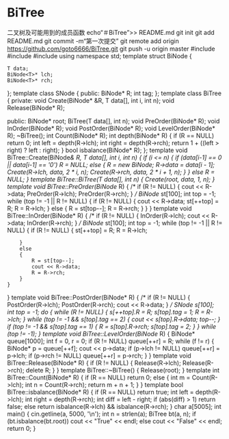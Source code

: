 # BiTree
二叉树及可能用到的成员函数
echo“＃BiTree”>> README.md 
git init 
git add README.md 
git commit -m“第一次提交” 
git remote add origin https://github.com/goto6666/BiTree.git
 git push -u origin master
 #include<iostream>
#include<cstring>
#include<cmath>
using namespace std;
template<class T>
struct BiNode {

	T data;
	BiNode<T>* lch;
	BiNode<T>* rch;
};
template<class T>
class SNode
{
public:
	BiNode<T>* R;
	int tag;
};
template<class T>
class BiTree
{
private:
	void Create(BiNode<T>* &R, T data[], int i, int n);
	void Release(BiNode<T>* R);
	
public:
	BiNode<T>* root;
	BiTree(T data[], int n);
	void PreOrder(BiNode<T>* R);
	void InOrder(BiNode<T>* R);
	void PostOrder(BiNode<T>* R);
	void LevelOrder(BiNode<T>* R);
	~BiTree();
	int Count(BiNode<T>* R);
	int depth(BiNode<T>* R)
	{
		if (R == NULL)
			return 0;
		int left = depth(R->lch);
		int right = depth(R->rch);
		return 1 + ((left > right) ? left : right);
	}
	bool isbalance(BiNode<T>* R);
};
template<class T>
void BiTree<T>::Create(BiNode<T>*& R, T data[], int i, int n)
{
	if (i <= n)
	{
		if (data[i-1] == 0 || data[i-1] == '0')
			R = NULL;
		else {
			R = new BiNode<T>;
			R->data = data[i - 1];
			Create(R->lch, data, 2 * i, n);
			Create(R->rch, data, 2 * i + 1, n);
		}
	}
	else
		R = NULL;
}
template<class T>
 BiTree<T>::BiTree(T data[], int n)
{
	Create(root, data, 1, n);
}
template<class T>
void BiTree<T>::PreOrder(BiNode<T>* R)
{
/*	if (R != NULL)
	{
		cout << R->data;
		PreOrder(R->lch);
		PreOrder(R->rch);
	}
	*/
	BiNode<T>* st[100];
	int top = -1;
	while (top != -1 || R != NULL)
	{
		if (R != NULL)
		{
			cout << R->data;
			st[++top] = R;
			R = R->lch;
		}
		else
		{
			R = st[top--];
			R = R->rch;
		}
	}
}
template<class T>
void BiTree<T>::InOrder(BiNode<T>* R)
{
/*	if (R != NULL)
	{
		InOrder(R->lch);
		cout << R->data;
		InOrder(R->rch);
	} */
	BiNode<T>* st[100];
	int top = -1;
	while (top != -1 || R != NULL)
	{
		if (R != NULL)
		{
			st[++top] = R;
			R = R->lch;
			
		}
		else
		{
			R = st[top--];
			cout << R->data;
			R = R->rch;
		}
	}
}
template<class T>
void BiTree<T>::PostOrder(BiNode<T>* R)
{
/*	if (R != NULL)
	{
		PostOrder(R->lch);
		PostOrder(R->rch);
		cout << R->data;
	}   */
	SNode<T> s[100];
	int top = -1;
	do
	{
		while (R != NULL)
		{
			s[++top].R = R;
			s[top].tag = 1;
			R = R->lch;
		}
		while (top != -1 && s[top].tag == 2)
		{
			cout << s[top].R->data;
			top--;
		}
		if (top != -1 && s[top].tag == 1)
		{
			R = s[top].R->rch;
			s[top].tag = 2;
		}
	} while (top != -1);
}
template<class T>
void BiTree<T>::LevelOrder(BiNode<T>* R)
{
	BiNode<T>* queue[1000];
	int f = 0, r = 0;
	if (R != NULL)
		queue[++r] = R;
	while (f != r)
	{
		BiNode<T>* p = queue[++f];
		cout << p->data;
		if (p->lch != NULL)
			queue[++r] = p->lch;
		if (p->rch != NULL)
			queue[++r] = p->rch;
	}
}
template<class T>
void BiTree<T>::Release(BiNode<T>* R)
{
	if (R != NULL)
	{
		Release(R->lch);
		Release(R->rch);
		delete R;
	}
}
template<class T>
BiTree<T>::~BiTree()
{
	Release(root);
}
template<class T>
int BiTree<T>::Count(BiNode<T>* R)
{
	if (R == NULL)
		return 0;
	else
	{
		int m = Count(R->lch);
		int n = Count(R->rch);
		return m + n + 1;
	}
}
template<class T>
bool BiTree<T>::isbalance(BiNode<T>* R)
{
	if (R == NULL)
		return true;
	int left = depth(R->lch);
	int right = depth(R->rch);
	int diff = left - right;
	if (abs(diff) > 1)
		return false;
	else
		return isbalance(R->lch) && isbalance(R->rch);
}
char a[5005];
int main()
{
	cin.getline(a, 5000, '\n');
	int n = strlen(a);
	BiTree<char> bt(a, n);
	if (bt.isbalance(bt.root))
		cout << "True" << endl;
	else
		cout << "False" << endl;
	return 0;
}
